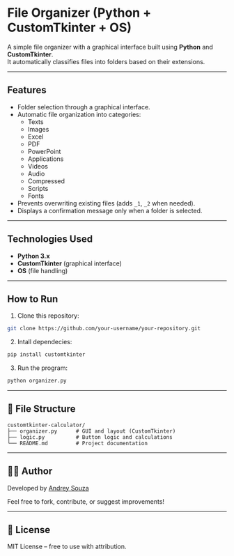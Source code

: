 # File Organizer (Python + CustomTkinter + OS)

A simple file organizer with a graphical interface built using **Python** and **CustomTkinter**.  
It automatically classifies files into folders based on their extensions.

---

## Features
- Folder selection through a graphical interface.
- Automatic file organization into categories:
  - Texts
  - Images
  - Excel
  - PDF
  - PowerPoint
  - Applications
  - Videos
  - Audio
  - Compressed
  - Scripts
  - Fonts
- Prevents overwriting existing files (adds `_1`, `_2` when needed).
- Displays a confirmation message only when a folder is selected.

---

## Technologies Used
- **Python 3.x**
- **CustomTkinter** (graphical interface)
- **OS** (file handling)

---

## How to Run
1. Clone this repository:

```bash
git clone https://github.com/your-username/your-repository.git
```

2. Intall dependecies:

```bash
pip install customtkinter
```

3. Run the program:
```bash
python organizer.py
```

---

## 🧾 File Structure

```
customtkinter-calculator/
├── organizer.py      # GUI and layout (CustomTkinter)
├── logic.py          # Button logic and calculations
└── README.md         # Project documentation
```

---

## 👨‍💻 Author

Developed by [Andrey Souza](https://github.com/DreyESSouza)

Feel free to fork, contribute, or suggest improvements!

---

## 📄 License

MIT License – free to use with attribution.
